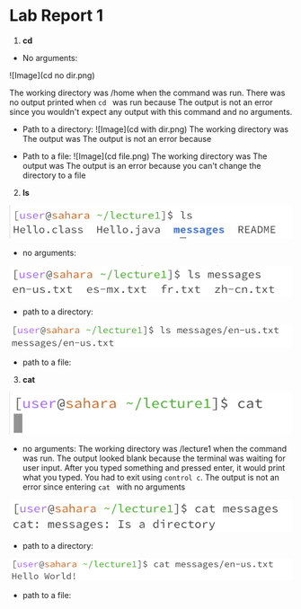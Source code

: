 # Lab Report 1
1. **cd**  

* No arguments:

  
![Image](cd no dir.png)


The working directory was /home when the command was run.
There was no output printed when `cd ` was run because
The output is not an error since you wouldn't expect any output with this command and no arguments.


* Path to a directory:
![Image](cd with dir.png)
The working directory was
The output was
The output is not an error because


* Path to a file:
![Image](cd file.png)
The working directory was
The output was
The output is an error because you can't change the directory to a file


2. **ls**  


![Image](ls.png)  
* no arguments:

  
![Image](lsDir.png)  
* path to a directory:

  
![Image](lsFile.png)  
* path to a file:


3. **cat**


![Image](cat.png)  
* no arguments:
The working directory was /lecture1 when the command was run.
The output looked blank because the terminal was waiting for user input. After you typed something and pressed enter, it would print what you typed. You had to exit using `control c`.
The output is not an error since entering `cat ` with no arguments 

  
![Image](catDir.png)  
* path to a directory:

  
![Image](catFile.png)  
* path to a file:

